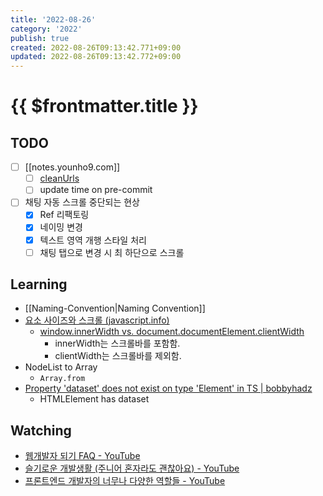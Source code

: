 ```yaml
---
title: '2022-08-26'
category: '2022'
publish: true
created: 2022-08-26T09:13:42.771+09:00
updated: 2022-08-26T09:13:42.772+09:00
---
```


# {{ $frontmatter.title }}

## TODO

- [ ] [[notes.younho9.com]]
  - [ ] [cleanUrls](https://vitepress.vuejs.org/config/app-configs#cleanurls-experimental)
  - [ ] update time on pre-commit
- [ ] 채팅 자동 스크롤 중단되는 현상
  - [x] Ref 리팩토링
  - [x] 네이밍 변경
  - [x] 텍스트 영역 개행 스타일 처리
  - [ ] 채팅 탭으로 변경 시 최 하단으로 스크롤

## Learning

- [[Naming-Convention|Naming Convention]]
- [요소 사이즈와 스크롤 (javascript.info)](https://ko.javascript.info/size-and-scroll)
  - [window.innerWidth vs. document.documentElement.clientWidth](https://codepen.io/machal/pen/rrXNWO)
    - innerWidth는 스크롤바를 포함함.
    - clientWidth는 스크롤바를 제외함.
- NodeList to Array
  - `Array.from`
- [Property 'dataset' does not exist on type 'Element' in TS | bobbyhadz](https://bobbyhadz.com/blog/typescript-property-dataset-not-exist-type-element)
  - HTMLElement has dataset

## Watching

- [웹개발자 되기 FAQ - YouTube](https://www.youtube.com/watch?v=FJHMKSZ2t0k)
- [슬기로운 개발생활 (주니어 혼자라도 괜찮아요) - YouTube](https://www.youtube.com/watch?v=02Qk57nmlJs)
- [프론트엔드 개발자의 너무나 다양한 역할들 - YouTube](https://www.youtube.com/watch?v=6qu3TM58Dbg)

